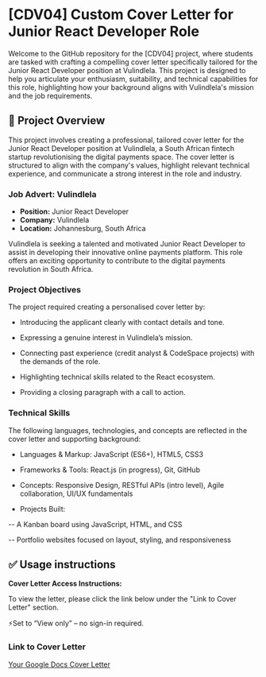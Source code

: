 # [CDV04] Custom Cover Letter for Junior React Developer Role

Welcome to the GitHub repository for the [CDV04] project, where students are tasked with crafting a compelling cover letter specifically tailored for the Junior React Developer position at Vulindlela. This project is designed to help you articulate your enthusiasm, suitability, and technical capabilities for this role, highlighting how your background aligns with Vulindlela's mission and the job requirements.

## 📌 Project Overview

This project involves creating a professional, tailored cover letter for the Junior React Developer position at Vulindlela, a South African fintech startup revolutionising the digital payments space. The cover letter is structured to align with the company's values, highlight relevant technical experience, and communicate a strong interest in the role and industry.

### Job Advert: Vulindlela

- **Position:** Junior React Developer
- **Company:** Vulindlela
- **Location:** Johannesburg, South Africa

Vulindlela is seeking a talented and motivated Junior React Developer to assist in developing their innovative online payments platform. This role offers an exciting opportunity to contribute to the digital payments revolution in South Africa.

### Project Objectives

The project required creating a personalised cover letter by:

- Introducing the applicant clearly with contact details and tone.

- Expressing a genuine interest in Vulindlela’s mission.

- Connecting past experience (credit analyst & CodeSpace projects) with the demands of the role.

- Highlighting technical skills related to the React ecosystem.

- Providing a closing paragraph with a call to action.

### Technical Skills

The following languages, technologies, and concepts are reflected in the cover letter and supporting background:

- Languages & Markup: JavaScript (ES6+), HTML5, CSS3

- Frameworks & Tools: React.js (in progress), Git, GitHub

- Concepts: Responsive Design, RESTful APIs (intro level), Agile collaboration, UI/UX fundamentals

- Projects Built:

-- A Kanban board using JavaScript, HTML, and CSS

-- Portfolio websites focused on layout, styling, and responsiveness

## ✅ Usage instructions

**Cover Letter Access Instructions:**

To view the letter, please click the link below under the "Link to Cover Letter" section.

⚡Set to “View only” – no sign-in required.

### Link to Cover Letter

[Your Google Docs Cover Letter](<insert your Google Docs link here>)
